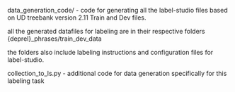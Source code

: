 
data_generation_code/  -  code for generating all the label-studio files based on UD treebank version 2.11 Train and Dev files.

all the generated datafiles for labeling are in their respective folders {deprel}_phrases/train_dev_data

the folders also include labeling instructions and configuration files for label-studio.

collection_to_ls.py  -  additional code for data generation specifically for this labeling task



